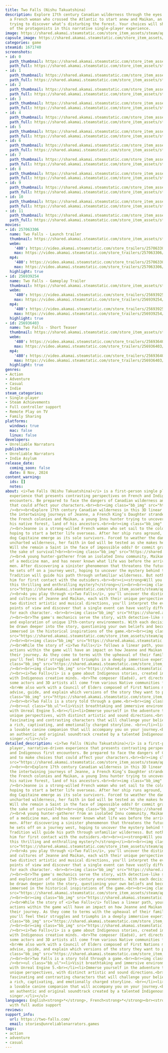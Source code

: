 ```yaml
---
title: Two Falls (Nishu Takuatshina)
description: Explore 17th century Canadian wilderness through the eyes of Jeanne,
  a French woman who crossed the Atlantic to start anew and Maikan, an Innu hunter
  trying to discover what’s disturbing the forest. Your choices will shape the traits
  of the protagonists in this narrative single-player experience.
image: https://shared.akamai.steamstatic.com/store_item_assets/steam/apps/1671740/header.jpg?t=1732568482
capsule_image: https://shared.akamai.steamstatic.com/store_item_assets/steam/apps/1671740/dc0f840dc697519e7a62553aba7bfeaec1aae234/capsule_231x87.jpg?t=1732568482
categories: game
steamid: 1671740
screenshots:
- id: 0
  path_thumbnail: https://shared.akamai.steamstatic.com/store_item_assets/steam/apps/1671740/ss_dc391556c96cd267e232729f4e9242dfb32a9764.600x338.jpg?t=1732568482
  path_full: https://shared.akamai.steamstatic.com/store_item_assets/steam/apps/1671740/ss_dc391556c96cd267e232729f4e9242dfb32a9764.1920x1080.jpg?t=1732568482
- id: 1
  path_thumbnail: https://shared.akamai.steamstatic.com/store_item_assets/steam/apps/1671740/ss_e2d8189ff5a0029bffd812c0f1c702ec0c9f7642.600x338.jpg?t=1732568482
  path_full: https://shared.akamai.steamstatic.com/store_item_assets/steam/apps/1671740/ss_e2d8189ff5a0029bffd812c0f1c702ec0c9f7642.1920x1080.jpg?t=1732568482
- id: 2
  path_thumbnail: https://shared.akamai.steamstatic.com/store_item_assets/steam/apps/1671740/ss_172d9ea99f1db808741a7551e9e7e23907f05327.600x338.jpg?t=1732568482
  path_full: https://shared.akamai.steamstatic.com/store_item_assets/steam/apps/1671740/ss_172d9ea99f1db808741a7551e9e7e23907f05327.1920x1080.jpg?t=1732568482
- id: 3
  path_thumbnail: https://shared.akamai.steamstatic.com/store_item_assets/steam/apps/1671740/ss_80e5814800fa8d65b05aea9a6537dc303cf0f7b4.600x338.jpg?t=1732568482
  path_full: https://shared.akamai.steamstatic.com/store_item_assets/steam/apps/1671740/ss_80e5814800fa8d65b05aea9a6537dc303cf0f7b4.1920x1080.jpg?t=1732568482
- id: 4
  path_thumbnail: https://shared.akamai.steamstatic.com/store_item_assets/steam/apps/1671740/ss_87198b38e5033eeb04c4a44354916b95fe52a2aa.600x338.jpg?t=1732568482
  path_full: https://shared.akamai.steamstatic.com/store_item_assets/steam/apps/1671740/ss_87198b38e5033eeb04c4a44354916b95fe52a2aa.1920x1080.jpg?t=1732568482
- id: 5
  path_thumbnail: https://shared.akamai.steamstatic.com/store_item_assets/steam/apps/1671740/ss_5b14603fd82bc117586e6979b319d026661c8684.600x338.jpg?t=1732568482
  path_full: https://shared.akamai.steamstatic.com/store_item_assets/steam/apps/1671740/ss_5b14603fd82bc117586e6979b319d026661c8684.1920x1080.jpg?t=1732568482
- id: 6
  path_thumbnail: https://shared.akamai.steamstatic.com/store_item_assets/steam/apps/1671740/ss_61f26e2216dfbc8e428490a3e48e27bb8743e227.600x338.jpg?t=1732568482
  path_full: https://shared.akamai.steamstatic.com/store_item_assets/steam/apps/1671740/ss_61f26e2216dfbc8e428490a3e48e27bb8743e227.1920x1080.jpg?t=1732568482
- id: 7
  path_thumbnail: https://shared.akamai.steamstatic.com/store_item_assets/steam/apps/1671740/ss_628ac39f952ce9bf49ca5f8e6c555d6c3762e21a.600x338.jpg?t=1732568482
  path_full: https://shared.akamai.steamstatic.com/store_item_assets/steam/apps/1671740/ss_628ac39f952ce9bf49ca5f8e6c555d6c3762e21a.1920x1080.jpg?t=1732568482
- id: 8
  path_thumbnail: https://shared.akamai.steamstatic.com/store_item_assets/steam/apps/1671740/ss_6ce811376396f168b5d0ce2de19f4b2c7340d401.600x338.jpg?t=1732568482
  path_full: https://shared.akamai.steamstatic.com/store_item_assets/steam/apps/1671740/ss_6ce811376396f168b5d0ce2de19f4b2c7340d401.1920x1080.jpg?t=1732568482
- id: 9
  path_thumbnail: https://shared.akamai.steamstatic.com/store_item_assets/steam/apps/1671740/ss_a9383f0aae1b79303119fa2efcb09fef4e844e5f.600x338.jpg?t=1732568482
  path_full: https://shared.akamai.steamstatic.com/store_item_assets/steam/apps/1671740/ss_a9383f0aae1b79303119fa2efcb09fef4e844e5f.1920x1080.jpg?t=1732568482
- id: 10
  path_thumbnail: https://shared.akamai.steamstatic.com/store_item_assets/steam/apps/1671740/ss_b33f56913628a853dcb30e1da8708d5391a784f6.600x338.jpg?t=1732568482
  path_full: https://shared.akamai.steamstatic.com/store_item_assets/steam/apps/1671740/ss_b33f56913628a853dcb30e1da8708d5391a784f6.1920x1080.jpg?t=1732568482
- id: 11
  path_thumbnail: https://shared.akamai.steamstatic.com/store_item_assets/steam/apps/1671740/ss_8a8f12cd0827bd4d90069345ea8cc515c5a78a50.600x338.jpg?t=1732568482
  path_full: https://shared.akamai.steamstatic.com/store_item_assets/steam/apps/1671740/ss_8a8f12cd0827bd4d90069345ea8cc515c5a78a50.1920x1080.jpg?t=1732568482
movies:
- id: 257063306
  name: Two Falls - Launch trailer
  thumbnail: https://shared.akamai.steamstatic.com/store_item_assets/steam/apps/257063306/dcbe003cdeebe1b192dbbb03c8f1d528632fcddf/movie_600x337.jpg?t=1728484151
  webm:
    '480': https://video.akamai.steamstatic.com/store_trailers/257063306/movie480_vp9.webm?t=1728484151
    max: https://video.akamai.steamstatic.com/store_trailers/257063306/movie_max_vp9.webm?t=1728484151
  mp4:
    '480': https://video.akamai.steamstatic.com/store_trailers/257063306/movie480.mp4?t=1728484151
    max: https://video.akamai.steamstatic.com/store_trailers/257063306/movie_max.mp4?t=1728484151
  highlight: true
- id: 256939254
  name: Two Falls - Gameplay Trailer
  thumbnail: https://shared.akamai.steamstatic.com/store_item_assets/steam/apps/256939254/movie.293x165.jpg?t=1680537985
  webm:
    '480': https://video.akamai.steamstatic.com/store_trailers/256939254/movie480_vp9.webm?t=1680537985
    max: https://video.akamai.steamstatic.com/store_trailers/256939254/movie_max_vp9.webm?t=1680537985
  mp4:
    '480': https://video.akamai.steamstatic.com/store_trailers/256939254/movie480.mp4?t=1680537985
    max: https://video.akamai.steamstatic.com/store_trailers/256939254/movie_max.mp4?t=1680537985
  highlight: true
- id: 256936403
  name: Two Falls - Short Teaser
  thumbnail: https://shared.akamai.steamstatic.com/store_item_assets/steam/apps/256936403/movie.293x165.jpg?t=1717090468
  webm:
    '480': https://video.akamai.steamstatic.com/store_trailers/256936403/movie480_vp9.webm?t=1717090468
    max: https://video.akamai.steamstatic.com/store_trailers/256936403/movie_max_vp9.webm?t=1717090468
  mp4:
    '480': https://video.akamai.steamstatic.com/store_trailers/256936403/movie480.mp4?t=1717090468
    max: https://video.akamai.steamstatic.com/store_trailers/256936403/movie_max.mp4?t=1717090468
  highlight: true
genres:
- Action
- Adventure
- Casual
- Indie
steam_categories:
- Single-player
- Steam Achievements
- Full controller support
- Remote Play on TV
- Family Sharing
platforms:
  windows: true
  mac: false
  linux: false
developers:
- Unreliable Narrators
publishers:
- Unreliable Narrators
- Indie Asylum
release_date:
  coming_soon: false
  date: 8 Nov, 2024
content_warning:
  ids: []
  notes:
about: <i>Two Falls (Nishu Takuatshina)</i> is a first-person single player, narrative-driven
  experience that presents contrasting perspectives on French and Indigenous first
  encounters. Be prepared to face the dangers of Canadian wilderness and to make choices
  that could affect your characters.<br><br><img class="bb_img" src="https://shared.akamai.steamstatic.com/store_item_assets/steam/apps/1671740/extras/3.gif?t=1732568482"
  /><br><br>Explore 17th century Canadian wilderness in this 3D linear game and experience
  the intertwining journeys of Jeanne, a French King’s Daughter stranded far from
  the French colonies and Maikan, a young Innu hunter trying to uncover what is disturbing
  his native forest, land of his ancestors.<br><br><img class="bb_img" src="https://shared.akamai.steamstatic.com/store_item_assets/steam/apps/1671740/extras/Titre1.png?t=1732568482"
  /><br>Jeanne is a strong-willed French woman who set sail to the colonies of Nouvelle-France,
  hoping to start a better life overseas. After her ship runs aground, she and the
  dog Capitaine emerge as its sole survivors. Forced to weather the dangers of Canada’s
  uncharted wilderness, her faith in God will be tested as she makes her way to Quebec.
  Will she remain a Saint in the face of impossible odds? Or commit grave sins for
  the sake of survival?<br><br><img class="bb_img" src="https://shared.akamai.steamstatic.com/store_item_assets/steam/apps/1671740/extras/characters_sm_2.png?t=1732568482"
  /><br>A young hunter-gatherer from an isolated Innu community, Maikan is the great-grandson
  of a medicine man, and has never known what life was before the arrival of white
  men. After discovering a sinister phenomenon that threatens the future of his people,
  he sets off on a journey west, hoping to uncover the mystery behind the land’s defilement.
  Tradition will guide his path through unfamiliar wilderness. But nothing can prepare
  him for first contact with the outsiders.<br><br><i><strong>Will you dare to experience
  this thrilling and enthralling mystery?</strong></i><br><br><img class="bb_img"
  src="https://shared.akamai.steamstatic.com/store_item_assets/steam/apps/1671740/extras/Titre2.png?t=1732568482"
  /><br>As you play through <i>Two Falls</i>, you'll uncover the distinct realities
  and cultures of Jeanne and Maikan, each with their unique perspective on life. With
  two distinct artistic and musical directions, you'll interpret the events from their
  points of view and discover that a single event can have vastly different meanings
  for each character. <br><br><img class="bb_img" src="https://shared.akamai.steamstatic.com/store_item_assets/steam/apps/1671740/extras/BeachPerspectives.gif?t=1732568482"
  /><br><br>The game's mechanics serve the story, with detective-like scene inspections
  and exploration of unique 17th-century environments. With each decision, you'll
  be drawn deeper into the story, questioning your own beliefs and becoming fully
  immersed in the historical inspirations of the game.<br><br><img class="bb_img"
  src="https://shared.akamai.steamstatic.com/store_item_assets/steam/apps/1671740/extras/quote_no.png?t=1732568482"
  /><br><br><img class="bb_img" src="https://shared.akamai.steamstatic.com/store_item_assets/steam/apps/1671740/extras/Titre3.png?t=1732568482"
  /><br>While the story of <i>Two Falls</i> follows a linear path, your choices and
  actions within the game will have an impact on how Jeanne and Maikan evolve throughout
  their journey. As they come to terms with the upheaval of their familiar world,
  you'll feel their struggles and triumphs in a deeply immersive experience.<br><br><img
  class="bb_img" src="https://shared.akamai.steamstatic.com/store_item_assets/steam/apps/1671740/extras/Choix_en.gif?t=1732568482"
  /><br><br><img class="bb_img" src="https://shared.akamai.steamstatic.com/store_item_assets/steam/apps/1671740/extras/Titre4.png?t=1732568482"
  /><br><i>Two Falls</i> is a game about Indigenous stories, created in collaboration
  with Indigenous creative minds. <br>The composer (Eadsé), art director, writer,
  some actors and 3D artists all come from various Native communities from Canada.
  <br>We also work with a Council of Elders composed of First Nations members, who
  advise, guide, and explain which versions of the story they want to put forward.<br><br><img
  class="bb_img" src="https://shared.akamai.steamstatic.com/store_item_assets/steam/apps/1671740/extras/ezgif.com-gif-maker__1_.gif?t=1732568482"
  /><br><br>Two Falls is a story told through a game.<br><br><img class="bb_img" src="https://shared.akamai.steamstatic.com/store_item_assets/steam/apps/1671740/extras/Titre5.png?t=1732568482"
  /><br><ul class="bb_ul"><li>Visit breathtaking and immersive environments crafted
  with Unreal Engine 5.<br></li><li>Immerse yourself in the adventure through two
  unique perspectives, with distinct artistic and sound directions.<br></li><li>Meet
  fascinating and contrasting characters that will challenge your beliefs and values.<br></li><li>Unfold
  a rich, captivating, and emotionally charged storyline. <br></li><li>Interact with
  a lovable canine companion that will accompany you on your journey.<br></li><li>Enjoy
  an authentic and original soundtrack created by a talented Indigenous musician and
  singer.</li></ul>
detailed_description: <i>Two Falls (Nishu Takuatshina)</i> is a first-person single
  player, narrative-driven experience that presents contrasting perspectives on French
  and Indigenous first encounters. Be prepared to face the dangers of Canadian wilderness
  and to make choices that could affect your characters.<br><br><img class="bb_img"
  src="https://shared.akamai.steamstatic.com/store_item_assets/steam/apps/1671740/extras/3.gif?t=1732568482"
  /><br><br>Explore 17th century Canadian wilderness in this 3D linear game and experience
  the intertwining journeys of Jeanne, a French King’s Daughter stranded far from
  the French colonies and Maikan, a young Innu hunter trying to uncover what is disturbing
  his native forest, land of his ancestors.<br><br><img class="bb_img" src="https://shared.akamai.steamstatic.com/store_item_assets/steam/apps/1671740/extras/Titre1.png?t=1732568482"
  /><br>Jeanne is a strong-willed French woman who set sail to the colonies of Nouvelle-France,
  hoping to start a better life overseas. After her ship runs aground, she and the
  dog Capitaine emerge as its sole survivors. Forced to weather the dangers of Canada’s
  uncharted wilderness, her faith in God will be tested as she makes her way to Quebec.
  Will she remain a Saint in the face of impossible odds? Or commit grave sins for
  the sake of survival?<br><br><img class="bb_img" src="https://shared.akamai.steamstatic.com/store_item_assets/steam/apps/1671740/extras/characters_sm_2.png?t=1732568482"
  /><br>A young hunter-gatherer from an isolated Innu community, Maikan is the great-grandson
  of a medicine man, and has never known what life was before the arrival of white
  men. After discovering a sinister phenomenon that threatens the future of his people,
  he sets off on a journey west, hoping to uncover the mystery behind the land’s defilement.
  Tradition will guide his path through unfamiliar wilderness. But nothing can prepare
  him for first contact with the outsiders.<br><br><i><strong>Will you dare to experience
  this thrilling and enthralling mystery?</strong></i><br><br><img class="bb_img"
  src="https://shared.akamai.steamstatic.com/store_item_assets/steam/apps/1671740/extras/Titre2.png?t=1732568482"
  /><br>As you play through <i>Two Falls</i>, you'll uncover the distinct realities
  and cultures of Jeanne and Maikan, each with their unique perspective on life. With
  two distinct artistic and musical directions, you'll interpret the events from their
  points of view and discover that a single event can have vastly different meanings
  for each character. <br><br><img class="bb_img" src="https://shared.akamai.steamstatic.com/store_item_assets/steam/apps/1671740/extras/BeachPerspectives.gif?t=1732568482"
  /><br><br>The game's mechanics serve the story, with detective-like scene inspections
  and exploration of unique 17th-century environments. With each decision, you'll
  be drawn deeper into the story, questioning your own beliefs and becoming fully
  immersed in the historical inspirations of the game.<br><br><img class="bb_img"
  src="https://shared.akamai.steamstatic.com/store_item_assets/steam/apps/1671740/extras/quote_no.png?t=1732568482"
  /><br><br><img class="bb_img" src="https://shared.akamai.steamstatic.com/store_item_assets/steam/apps/1671740/extras/Titre3.png?t=1732568482"
  /><br>While the story of <i>Two Falls</i> follows a linear path, your choices and
  actions within the game will have an impact on how Jeanne and Maikan evolve throughout
  their journey. As they come to terms with the upheaval of their familiar world,
  you'll feel their struggles and triumphs in a deeply immersive experience.<br><br><img
  class="bb_img" src="https://shared.akamai.steamstatic.com/store_item_assets/steam/apps/1671740/extras/Choix_en.gif?t=1732568482"
  /><br><br><img class="bb_img" src="https://shared.akamai.steamstatic.com/store_item_assets/steam/apps/1671740/extras/Titre4.png?t=1732568482"
  /><br><i>Two Falls</i> is a game about Indigenous stories, created in collaboration
  with Indigenous creative minds. <br>The composer (Eadsé), art director, writer,
  some actors and 3D artists all come from various Native communities from Canada.
  <br>We also work with a Council of Elders composed of First Nations members, who
  advise, guide, and explain which versions of the story they want to put forward.<br><br><img
  class="bb_img" src="https://shared.akamai.steamstatic.com/store_item_assets/steam/apps/1671740/extras/ezgif.com-gif-maker__1_.gif?t=1732568482"
  /><br><br>Two Falls is a story told through a game.<br><br><img class="bb_img" src="https://shared.akamai.steamstatic.com/store_item_assets/steam/apps/1671740/extras/Titre5.png?t=1732568482"
  /><br><ul class="bb_ul"><li>Visit breathtaking and immersive environments crafted
  with Unreal Engine 5.<br></li><li>Immerse yourself in the adventure through two
  unique perspectives, with distinct artistic and sound directions.<br></li><li>Meet
  fascinating and contrasting characters that will challenge your beliefs and values.<br></li><li>Unfold
  a rich, captivating, and emotionally charged storyline. <br></li><li>Interact with
  a lovable canine companion that will accompany you on your journey.<br></li><li>Enjoy
  an authentic and original soundtrack created by a talented Indigenous musician and
  singer.</li></ul>
languages: English<strong>*</strong>, French<strong>*</strong><br><strong>*</strong>languages
  with full audio support
reviews:
support_info:
  url: https://two-falls.com/
  email: stories@unreliablenarrators.games
tags:
- action
- adventure
- casual
---
```


